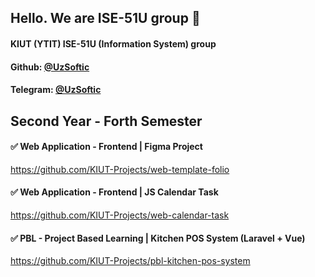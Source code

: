 ## Hello. We are ISE-51U group 👋
#### KIUT (YTIT) ISE-51U (Information System) group
#### Github: [@UzSoftic](https://github.com/uzsoftic)
#### Telegram: [@UzSoftic](https://t.me/uzsoftic)

## Second Year - Forth Semester

#### ✅ Web Application - Frontend | Figma Project
https://github.com/KIUT-Projects/web-template-folio

#### ✅ Web Application - Frontend | JS Calendar Task
https://github.com/KIUT-Projects/web-calendar-task

#### ✅ PBL - Project Based Learning | Kitchen POS System (Laravel + Vue)
https://github.com/KIUT-Projects/pbl-kitchen-pos-system
